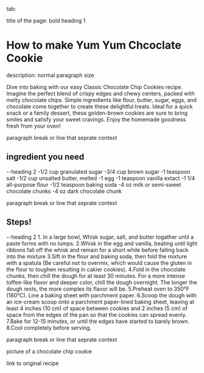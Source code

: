 <!--brief description of the recipe-->
tab:
<title>choco chip cookie</title>
title of the page: bold heading 1
<h1>How to make Yum Yum Chcoclate Cookie</h1>
description: normal paragraph size
<p>Dive into baking with our easy Classic Chocolate Chip Cookies recipe. Imagine the perfect blend of crispy edges and chewy centers, packed with melty chocolate chips. Simple ingredients like flour, butter, sugar, eggs, and chocolate come together to create these delightful treats. Ideal for a quick snack or a family dessert, these golden-brown cookies are sure to bring smiles and satisfy your sweet cravings. Enjoy the homemade goodness fresh from your oven!</p>

paragraph break or line that seprate context

<h2>ingredient you need</h2> --heading 2 
<!--unordered list-->
-1/2 cup granulated sugar
-3/4 cup brown sugar
-1 teaspoon salt
-1/2 cup unsalted butter, melted
-1 egg
-1 teaspoon vanilla extact
-1 1/4 all-purpose flour
-1/2 teaspoon baking soda
-4 oz milk or semi-sweet chocolate chunks
-4 oz dark chocolate chunk

paragraph break or line that seprate context

<h2>Steps!</h2> --heading 2 
<!--ordered list-->
1. In a large bowl, Whisk sugar, salt, and butter togather
 until a paste forms with no lumps.
2.Whisk in the egg and vanilla, beating until light ribbons 
fall off the whisk and remain for a short while before 
falling back into the mixture
3.Sift in the flour and baking soda, then fold the mixture 
with a spatula (Be careful not to overmix, which would 
cause the gluten in the flour to toughen resulting in 
cakier cookies).
4.Fold in the chocolate chunks, then chill the dough for 
at least 30 minutes. For a more intense toffee-like flavor 
and deeper color, chill the dough overnight. The longer 
the dough rests, the more complex its flavor will be.
5.Preheat oven to 350°F (180°C). Line a baking sheet 
with parchment paper.
6.Scoop the dough with an ice-cream scoop onto a parchment
 paper-lined baking sheet, leaving at least 4 inches (10 cm)
  of space between cookies and 2 inches (5 cm) of space from 
  the edges of the pan so that the cookies can spread evenly.
7.Bake for 12-15 minutes, or until the edges have started to barely brown.
8.Cool completely before serving.

paragraph break or line that seprate context

picture of a chocolate chip cookie

link to original recipe